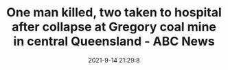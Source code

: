 ---
"title": "One man killed, two taken to hospital after collapse at Gregory coal mine in central Queensland - ABC News"
"date": "2021-9-14 21:29:8"
"feed_name": "GOOGLENEWSINDUSTRIAL"
"feed_website": "https://news.google.com/search?q=industrial%2Bincident&hl=en-US&gl=US&ceid=US:en"
"feed_rss": "https://news.google.com/rss/search?q=industrial%2Bincident&hl=en-US&gl=US&ceid=US:en"
"link": "https://www.abc.net.au/news/2021-09-15/queensland-man-dead-two-injured-in-gregory-mine-collapse/100462504"
"file": "_posts/2021-1-1-1f3014892739152a187c2509f0c5621449fb2892.md"
"accident": "0"
"drilling": "0"
---